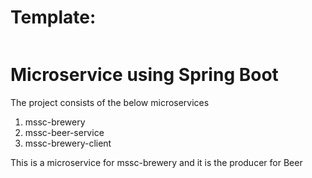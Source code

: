 # Template:
[![<CircleCI>](https://circleci.com/github/SailakshmiKumar/mssc-brewery.svg?style=svg)](https://app.circleci.com/pipelines/github/SailakshmiKumar/mssc-brewery)


# Microservice using Spring Boot 

The project consists of the below microservices  

 1. mssc-brewery 
 2. mssc-beer-service 
 3. mssc-brewery-client 
 
This is a microservice for mssc-brewery and it is the producer for Beer
